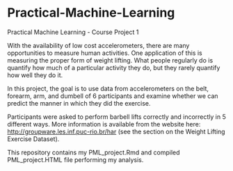 Practical-Machine-Learning
==========================

Practical Machine Learning - Course Project 1

With the availability of low cost accelerometers, there are many opportunities to measure human activities. One application of this is measuring the proper form of weight lifting. What people regularly do is quantify how much of a particular activity they do, but they rarely quantify how well they do it. 

In this project, the goal is to use data from accelerometers on the belt, forearm, arm, and dumbell of 6 participants and examine whether we can predict the manner in which they did the exercise.  

Participants were asked to perform barbell lifts correctly and incorrectly in 5 different ways. More information is available from the website here: http://groupware.les.inf.puc-rio.br/har (see the section on the Weight Lifting Exercise Dataset).

This repository contains my PML_project.Rmd and compiled PML_project.HTML file performing my analysis.
